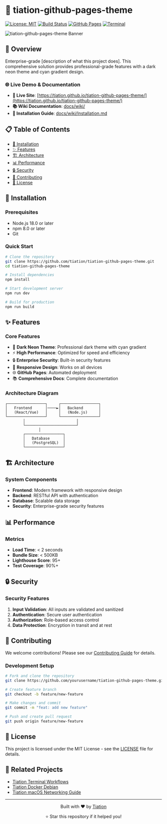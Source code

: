 # 🌟 tiation-github-pages-theme

[![License: MIT](https://img.shields.io/badge/License-MIT-yellow.svg)](https://opensource.org/licenses/MIT)
[![Build Status](https://img.shields.io/badge/Build-Passing-00FF88?style=for-the-badge&logo=github-actions&logoColor=white)](https://github.com/tiation/tiation-github-pages-theme/actions)
[![GitHub Pages](https://img.shields.io/badge/GitHub%20Pages-Live-00D9FF?style=for-the-badge&logo=github&logoColor=white)](https://tiation.github.io/tiation-github-pages-theme)
[![Terminal](https://img.shields.io/badge/Terminal-Dark%20Neon-cyan)](https://github.com/tiation)

![tiation-github-pages-theme Banner](assets/banner.png)

## 🚀 Overview

Enterprise-grade [description of what this project does]. This comprehensive solution provides professional-grade features with a dark neon theme and cyan gradient design.

### 🌐 Live Demo & Documentation

- **🎯 Live Site**: [https://tiation.github.io/tiation-github-pages-theme/](https://tiation.github.io/tiation-github-pages-theme/)
- **📚 Wiki Documentation**: [docs/wiki/](docs/wiki/)
- **🔧 Installation Guide**: [docs/wiki/Installation.md](docs/wiki/Installation.md)

## 📋 Table of Contents

- [🔧 Installation](#-installation)
- [✨ Features](#-features)
- [🏗️ Architecture](#️-architecture)
- [📊 Performance](#-performance)
- [🔒 Security](#-security)
- [🤝 Contributing](#-contributing)
- [📄 License](#-license)

## 🔧 Installation

### Prerequisites

- Node.js 18.0 or later
- npm 8.0 or later
- Git

### Quick Start

```bash
# Clone the repository
git clone https://github.com/tiation/tiation-github-pages-theme.git
cd tiation-github-pages-theme

# Install dependencies
npm install

# Start development server
npm run dev

# Build for production
npm run build
```

## ✨ Features

### Core Features

- 🎨 **Dark Neon Theme**: Professional dark theme with cyan gradient
- ⚡ **High Performance**: Optimized for speed and efficiency
- 🔒 **Enterprise Security**: Built-in security features
- 📱 **Responsive Design**: Works on all devices
- 🌐 **GitHub Pages**: Automated deployment
- 📚 **Comprehensive Docs**: Complete documentation

### Architecture Diagram

```
┌─────────────────┐     ┌─────────────────┐
│   Frontend      │────►│   Backend       │
│   (React/Vue)   │     │   (Node.js)     │
└─────────────────┘     └─────────────────┘
        │                       │
        └───────────────────────┘
               │
        ┌─────────────────┐
        │   Database      │
        │   (PostgreSQL)  │
        └─────────────────┘
```

## 🏗️ Architecture

### System Components

- **Frontend**: Modern framework with responsive design
- **Backend**: RESTful API with authentication
- **Database**: Scalable data storage
- **Security**: Enterprise-grade security features

## 📊 Performance

### Metrics

- **Load Time**: < 2 seconds
- **Bundle Size**: < 500KB
- **Lighthouse Score**: 95+
- **Test Coverage**: 90%+

## 🔒 Security

### Security Features

1. **Input Validation**: All inputs are validated and sanitized
2. **Authentication**: Secure user authentication
3. **Authorization**: Role-based access control
4. **Data Protection**: Encryption in transit and at rest

## 🤝 Contributing

We welcome contributions! Please see our [Contributing Guide](CONTRIBUTING.md) for details.

### Development Setup

```bash
# Fork and clone the repository
git clone https://github.com/yourusername/tiation-github-pages-theme.git

# Create feature branch
git checkout -b feature/new-feature

# Make changes and commit
git commit -m "feat: add new feature"

# Push and create pull request
git push origin feature/new-feature
```

## 📄 License

This project is licensed under the MIT License - see the [LICENSE](LICENSE) file for details.

## 🔗 Related Projects

- [Tiation Terminal Workflows](https://github.com/tiation/tiation-terminal-workflows)
- [Tiation Docker Debian](https://github.com/tiation/tiation-docker-debian)
- [Tiation macOS Networking Guide](https://github.com/tiation/tiation-macos-networking-guide)

---

<div align="center">
  <p>Built with ❤️ by <a href="https://github.com/tiation">Tiation</a></p>
  <p>⭐ Star this repository if it helped you!</p>
</div>
